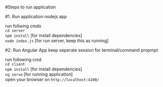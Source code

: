 #Steps to run application

#1. Run application nodejs app 

run follwing cmds <br />
 `cd server` <br />
 `npm install`  [for install dependencies] <br />
 `node index.js` [for run server, keep this as running]   <br />


 #2. Run Angular App
 keep seperate session for terminal/command propmpt <br />

 run following cmd <br />
 `cd client` <br />
 `npm install`  [for install dependencies] <br />
 `ng serve` [for running application] <br />
  open your browser on `http://localhost:4200/`

